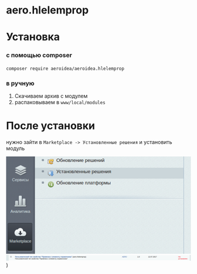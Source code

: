 # aero.hlelemprop
# Установка
### c помощью composer
`composer require aeroidea/aeroidea.hlelemprop`
### в ручную
1. Скачиваем архив с модулем
2. распаковываем в `www/local/modules`

# После установки
 
нужно зайти в `Marketplace -> Установленные решения` и установить модуль

![установленные решения](/docs/img/1.png)![установить модуль](/docs/img/2.png))